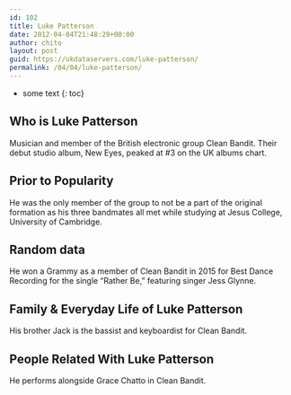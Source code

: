 ```yaml
---
id: 102
title: Luke Patterson
date: 2012-04-04T21:48:29+00:00
author: chito
layout: post
guid: https://ukdataservers.com/luke-patterson/
permalink: /04/04/luke-patterson/
---
```


* some text
{: toc}


## Who is  Luke Patterson
                  
                  
                  
Musician and member of the British electronic group Clean Bandit. Their debut studio album, New Eyes, peaked at #3 on the UK albums chart.
                  
                
                
                
## Prior to Popularity 
                  
                  
                  
He was the only member of the group to not be a part of the original formation as his three bandmates all met while studying at Jesus College, University of Cambridge.
                  
                
                
                
## Random data 
                  
                  
                  
He won a Grammy as a member of Clean Bandit in 2015 for Best Dance Recording for the single &#8220;Rather Be,&#8221; featuring singer Jess Glynne.
                  
                
                
                
## Family & Everyday Life of Luke Patterson
                  
                  
                  
His brother Jack is the bassist and keyboardist for Clean Bandit.
                  
                
                
                
## People Related With  Luke Patterson
                  
                  
                  
He performs alongside Grace Chatto in Clean Bandit.
                  
                
              
            
          
          
          
    
    
  
